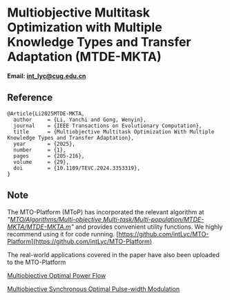 # Multiobjective Multitask Optimization with Multiple Knowledge Types and Transfer Adaptation (MTDE-MKTA)

**Email: <int_lyc@cug.edu.cn>**

## Reference

```
@Article{Li2025MTDE-MKTA,
  author     = {Li, Yanchi and Gong, Wenyin},
  journal    = {IEEE Transactions on Evolutionary Computation},
  title      = {Multiobjective Multitask Optimization With Multiple Knowledge Types and Transfer Adaptation},
  year       = {2025},
  number     = {1},
  pages      = {205-216},
  volume     = {29},
  doi        = {10.1109/TEVC.2024.3353319},
}
```

## Note

The MTO-Platform (MToP) has incorporated the relevant algorithm at *"[MTO/Algorithms/Multi-objective Multi-task/Multi-population/MTDE-MKTA/MTDE-MKTA.m](https://github.com/intLyc/MTO-Platform/blob/master/MTO/Algorithms/Multi-objective%20Multi-task/Multi-population/MTDE-MKTA/MTDE_MKTA.m)"* and provides convenient utility functions. We highly recommend using it for code running. [https://github.com/intLyc/MTO-Platform](https://github.com/intLyc/MTO-Platform)

The real-world applications covered in the paper have also been uploaded to the MTO-Platform

[Multiobjective Optimal Power Flow](https://github.com/intLyc/MTO-Platform/tree/master/MTO/Problems/Real-world%20Applications/Multiobjective%20Optimal%20Power%20Flow)

[Multiobjective Synchronous Optimal Pulse-width Modulation](https://github.com/intLyc/MTO-Platform/tree/master/MTO/Problems/Real-world%20Applications/Multiobjective%20Synchronous%20Optimal%20Pulse-width%20Modulation)
